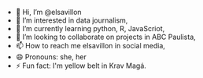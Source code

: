 - 👋 Hi, I’m @elsavillon
- 👀 I’m interested in data journalism,
- 🌱 I’m currently learning python, R, JavaScriot,
- 💞️ I’m looking to collaborate on projects in ABC Paulista,
- 📫 How to reach me elsavillon in social media,
- 😄 Pronouns: she, her
- ⚡ Fun fact: I'm yellow belt in Krav Magá. 

<!---
elsavillon/elsavillon is a ✨ special ✨ repository because its `README.md` (this file) appears on your GitHub profile.
You can click the Preview link to take a look at your changes.
--->
